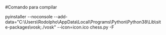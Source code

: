 #Comando para compilar

pyinstaller --noconsole --add-data="C:\Users\Rodolpho\AppData\Local\Programs\Python\Python38\Lib\site-packages\vosk;./vosk" --icon=icon.ico chess.py -F
